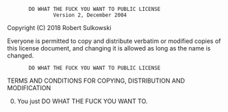            DO WHAT THE FUCK YOU WANT TO PUBLIC LICENSE
                   Version 2, December 2004
 
Copyright (C) 2018 Robert Sulkowski

Everyone is permitted to copy and distribute verbatim or modified
copies of this license document, and changing it is allowed as long
as the name is changed.
 
           DO WHAT THE FUCK YOU WANT TO PUBLIC LICENSE
  TERMS AND CONDITIONS FOR COPYING, DISTRIBUTION AND MODIFICATION

 0. You just DO WHAT THE FUCK YOU WANT TO.
